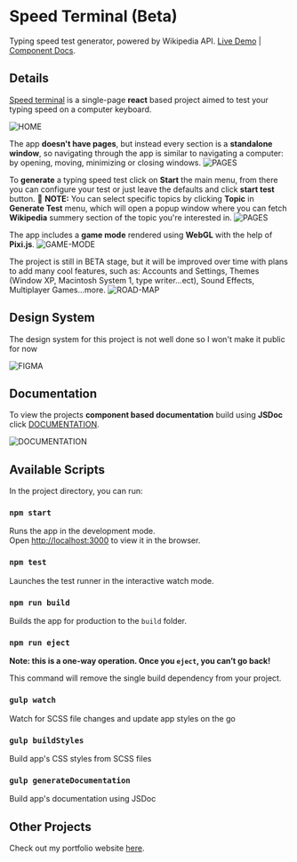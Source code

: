 
# Speed Terminal (Beta)

Typing speed test generator, powered by Wikipedia API. [Live Demo](https://speed-terminal.netlify.app/) | [Component Docs](https://speed-terminal.netlify.app/docs).

## Details

[Speed terminal](https://speed-terminal.netlify.app/) is a single-page **react** based project aimed to test your typing speed on a computer keyboard.

![HOME](https://drive.google.com/uc?export=view&id=1wQVqx0xm_AHaC3qamr2jB7A8pBK2oddp)

The app **doesn't have pages**, but instead every section is a **standalone window**, so navigating through the app is similar to navigating a computer: by opening, moving, minimizing or closing windows.
![PAGES](https://drive.google.com/uc?export=view&id=1ifD0CaHd97eXzzqVu8pY8WoEJNuh8giY)

To **generate** a typing speed test click on **Start** the main menu, from there you can configure your test or just leave the defaults and click **start test** button.
🎲 **NOTE:** You can select specific topics by clicking **Topic** in **Generate Test** menu, which will open a popup window where you can fetch **Wikipedia** summery section of the topic you're interested in.
![PAGES](https://drive.google.com/uc?export=view&id=1vxt7JAGo3MuvB31ImsJ0ht1o6of41GV8)

The app includes a **game mode** rendered using **WebGL** with the help of **Pixi.js**.
![GAME-MODE](https://drive.google.com/uc?export=view&id=1N5Lrp3VBfIF5NmI1JlvI9lcLlYkPNFUs)

The project is still in BETA stage, but it will be improved over time with plans to add many cool features, such as: Accounts and Settings, Themes (Window XP, Macintosh System 1, type writer...ect), Sound Effects, Multiplayer Games...more.
![ROAD-MAP](https://drive.google.com/uc?export=view&id=1TK-1ahOQALkp9v9ofIv51itnK_4vGY_r)

## Design System

The design system for this project is not well done so I won't make it public for now

![FIGMA](https://drive.google.com/uc?export=view&id=1VhY8zY2BzO2s1RbDS9QiyHqmll-pWjb2)

## Documentation

To view the projects **component based documentation** build using **JSDoc** click [DOCUMENTATION](https://speed-terminal.netlify.app/docs/).

![DOCUMENTATION](https://drive.google.com/uc?export=view&id=1vGTEFt-205NmjnLPSlzEWykb9DuSEXAQ)

## Available Scripts

In the project directory, you can run:

### `npm start`

Runs the app in the development mode.\
Open [http://localhost:3000](http://localhost:3000) to view it in the browser.

### `npm test`

Launches the test runner in the interactive watch mode.

### `npm run build`

Builds the app for production to the `build` folder.

### `npm run eject`

**Note: this is a one-way operation. Once you `eject`, you can’t go back!**

This command will remove the single build dependency from your project.

### `gulp watch`

Watch for SCSS file changes and update app styles on the go

### `gulp buildStyles`

Build app's CSS styles from SCSS files

### `gulp generateDocumentation`

Build app's documentation using JSDoc

## Other Projects

Check out my portfolio website [here](https://merouane-bali.netlify.app/).
